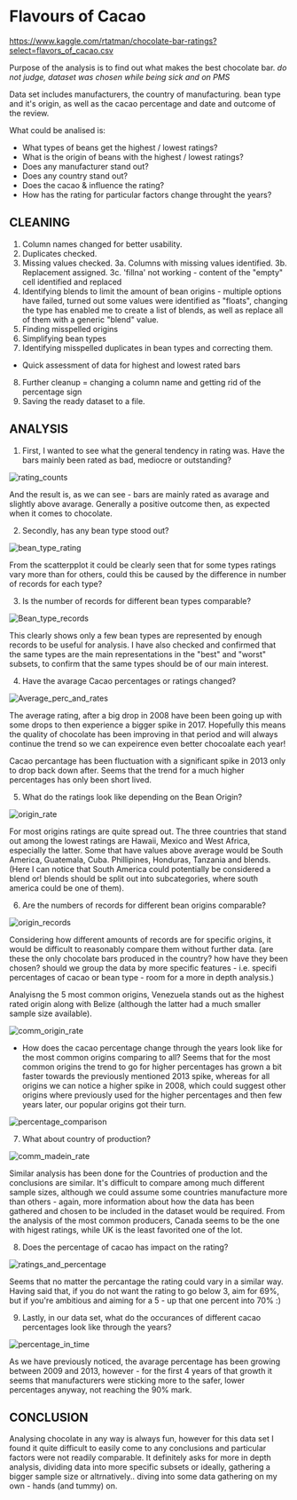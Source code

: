 # Flavours of Cacao


https://www.kaggle.com/rtatman/chocolate-bar-ratings?select=flavors_of_cacao.csv


Purpose of the analysis is to find out what makes the best chocolate bar. 
*do not judge, dataset was chosen while being sick and on PMS*


Data set includes manufacturers, the country of manufacturing. bean type and it's origin, as well as the cacao percentage and date and outcome of the review.

What could be analised is:
 - What types of beans get the highest / lowest ratings?
 - What is the origin of beans with the highest / lowest ratings?
 - Does any manufacturer stand out?
 - Does any country stand out?
 - Does the cacao & influence the rating?
 - How has the rating for particular factors change throught the years?
 
 
## CLEANING
 
 1. Column names changed for better usability.
 2. Duplicates checked.
 3. Missing values checked.
     3a. Columns with missing values identified.
     3b. Replacement assigned.
     3c. 'fillna' not working - content of the "empty" cell identified and replaced
 4. Identifying blends 
to limit the amount of bean origins - multiple options have failed, turned out some values were identified as "floats", changing the type has enabled me to create a list of blends, as well as replace all of them with a generic "blend" value.
 5. Finding misspelled origins
 6. Simplifying bean types
 7. Identifying misspelled duplicates in bean types and correcting them.
 *  Quick assessment of data for highest and lowest rated bars 
 8. Further cleanup = changing a column name and getting rid of the percentage sign
 9. Saving the ready dataset to a file.
 
 
 ## ANALYSIS
 
 1. First, I wanted to see what the general tendency in rating was. Have the bars mainly been rated as bad, mediocre or outstanding?
 
![rating_counts](rating_counts.png)
     
 And the result is, as we can see - bars are mainly rated as avarage and slightly above avarage. Generally a positive outcome then, as expected when it comes to chocolate.
 
 
 2. Secondly, has any bean type stood out?
 
![bean_type_rating](Bean_type_rating.png)
 
 From the scatterpplot it could be clearly seen that for some types ratings vary more than for others, could this be caused by the difference in number of records for each type?
 
 
 3. Is the number of records for different bean types comparable?
 
![Bean_type_records](Bean_type_records.png)
     
  This clearly shows only a few bean types are represented by enough records to be useful for analysis. I have also checked and confirmed that the same types are the main representations in the "best" and "worst" subsets, to confirm that the same types should be of our main interest.
  
  
 4. Have the avarage Cacao percentages or ratings changed?
  
![Average_perc_and_rates](Average_perc_and_rates.png)

 The average rating, after a big drop in 2008 have been been going up with some drops to then experience a bigger spike in 2017. Hopefully this means the quality of chocolate has been improving in that period and will always continue the trend so we can expeirence even better chocoalate each year!
 
 Cacao percantage has been fluctuation with a significant spike in 2013 only to drop back down after. Seems that the trend for a much higher percentages has only been short lived.
 
 
 5. What do the ratings look like depending on the Bean Origin?
    
![origin_rate](origin_rate.png)

For most origins ratings are quite spread out. The three countries that stand out among the lowest ratings are Hawaii, Mexico and West Africa, especially the latter. Some that have values above average would be South America, Guatemala, Cuba. Phillipines, Honduras, Tanzania and blends. (Here I can notice that South America could potentially be considered a blend or! blends should be split out into subcategories, where south america could be one of them).
     
     
 6. Are the numbers of records for different bean origins comparable?
 
![origin_records](origin_records.png)

Considering how different amounts of records are for specific origins, it would be difficult to reasonably compare them without further data. (are these the only chocolate bars produced in the country? how have they been chosen? should we group the data by more specific features - i.e. specifi percentages of cacao or bean type - room for a more in depth analysis.)

Analyisng the 5 most common origins, Venezuela stands out as the highest rated origin along with Belize (although the latter had a much smaller sample size available).

![comm_origin_rate](comm_origin_rate.png)
    
    
    
   + How does the cacao percentage change through the years look like for the most common origins comparing to all?
Seems that for the most common origins the trend to go for higher percentages has grown a bit faster towards the previously mentioned 2013 spike, whereas for all origins we can notice a higher spike in 2008, which could suggest other origins where previously used for the higher percentages and then few years later, our popular origins got their turn.

![percentage_comparison](./Interactive/percentage_comparison.png)
    
    
7. What about country of production?

![comm_madein_rate](comm_madein_rate.png)

Similar analysis has been done for the Countries of production and the conclusions are similar. It's difficult to compare among much different sample sizes, although we could assume some countries manufacture more than others - again, more information about how the data has been gathered and chosen to be included in the dataset would be required. From the analysis of the most common producers, Canada seems to be the one with higest ratings, while UK is the least favorited one of the lot.


8. Does the percentage of cacao has impact on the rating?

![ratings_and_percentage](./Interactive/ratings_and_percentage.png)

Seems that no matter the percantage the rating could vary in a similar way. Having said that, if you do not want the rating to go below 3, aim for 69%, but if you're ambitious and aiming for a 5 - up that one percent into 70% :)


9. Lastly, in our data set, what do the occurances of different cacao percentages look like through the years?

![percentage_in_time](./Interactive/percentage_in_time.png)

As we have previously noticed, the avarage percentage has been growing between 2009 and 2013, however - for the first 4 years of that growth it seems that manufacturers were sticking more to the safer, lower percentages anyway, not reaching the 90% mark.


## CONCLUSION
Analysing chocolate in any way is always fun, however for this data set I found it quite difficult to easily come to any conclusions and particular factors were not readily comparable. It definitely asks for more in depth analysis, dividing data into more specific subsets or ideally, gathering a bigger sample size or altrnatively.. diving into some data gathering on my own - hands (and tummy) on.
